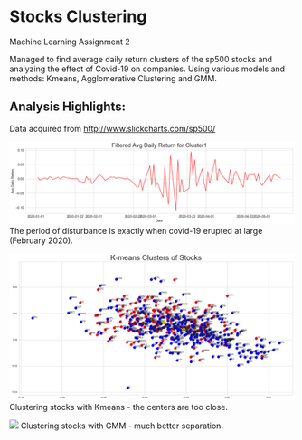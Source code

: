 # Stocks Clustering
Machine Learning Assignment 2 

Managed to find average daily return clusters of the sp500 stocks and analyzing the effect of Covid-19
on companies. Using various models and methods: Kmeans, Agglomerative Clustering and GMM.

## Analysis Highlights:

Data acquired from http://www.slickcharts.com/sp500/

![](images/CovidEffects.png)
The period of disturbance is exactly when covid-19 erupted at large (February 2020).

![](images/Kmeans.png)
Clustering stocks with Kmeans - the centers are too close.

![](GMM_on_stocks.png)
Clustering stocks with GMM - much better separation.
